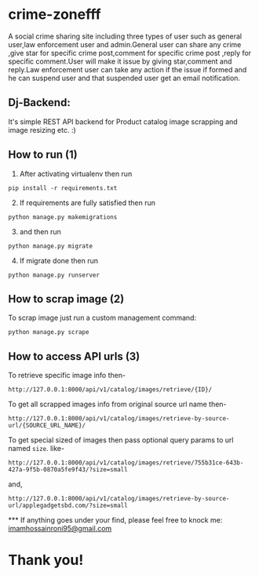 # crime-zonefff
A social crime sharing site including three types of user such as general user,law enforcement user and admin.General user can share any crime ,give star for specific crime post,comment  for specific crime post ,reply for specific comment.User will make it issue by giving star,comment and reply.Law enforcement user can  take any action if the issue if formed and he can suspend user and that suspended user get an email notification.

## Dj-Backend:
It's simple REST API backend for Product catalog image scrapping and image resizing etc. :)

## How to run (1)
1. After activating virtualenv then run

 ```pip install -r requirements.txt```

2. If requirements are fully satisfied then run

```python manage.py makemigrations```

3. and then run 

```python manage.py migrate```

4. If migrate done then run 

```python manage.py runserver```



## How to scrap image  (2)
 To scrap image just run a custom management command:

``python manage.py scrape``

## How to access API urls (3)
 To retrieve specific image info then-

```http://127.0.0.1:8000/api/v1/catalog/images/retrieve/{ID}/```

To get all scrapped images info from original source url name then-

```http://127.0.0.1:8000/api/v1/catalog/images/retrieve-by-source-url/{SOURCE_URL_NAME}/```

To get special sized of images then pass optional query params to url named `size`. like-

```http://127.0.0.1:8000/api/v1/catalog/images/retrieve/755b31ce-643b-427a-9f5b-0870a5fe9f43/?size=small```

and,

```http://127.0.0.1:8000/api/v1/catalog/images/retrieve-by-source-url/applegadgetsbd.com/?size=small```

*** If anything goes under your find, please feel free to knock me: imamhossainroni95@gmail.com


# Thank you!
